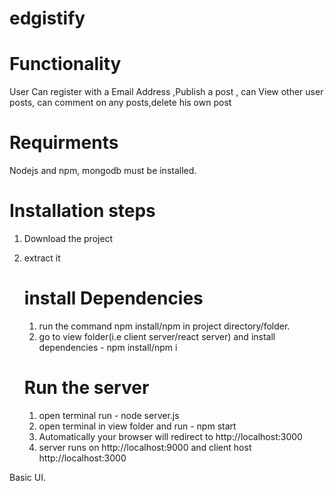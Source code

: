 # edgistify

# Functionality

User Can register with a Email Address ,Publish a post , can View other user posts, can comment on any posts,delete his own post 

# Requirments
Nodejs and npm, mongodb must be installed.

# Installation steps

1. Download the project
2. extract it 

   # install Dependencies
   1. run the command npm install/npm in project directory/folder. 
   2. go to view folder(i.e client server/react server) and install dependencies - npm install/npm i
    
   # Run the server
   
   1. open terminal run -   node server.js
   2. open terminal in view folder and run -  npm start
   3. Automatically your browser will redirect to   http://localhost:3000
   3. server runs on http://localhost:9000  and client host http://localhost:3000
 
 Basic UI.
